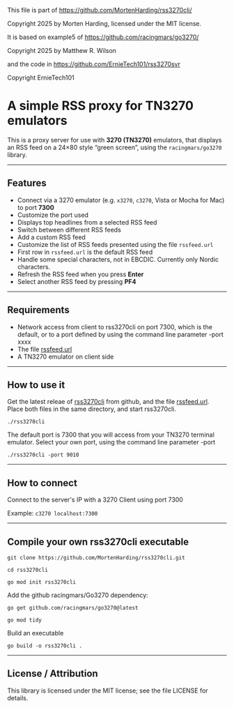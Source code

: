This file is part of https://github.com/MortenHarding/rss3270cli/

Copyright 2025 by Morten Harding, licensed under the MIT license.

It is based on example5 of https://github.com/racingmars/go3270/

Copyright 2025 by Matthew R. Wilson

and the code in https://github.com/ErnieTech101/rss3270svr

Copyright ErnieTech101

# A simple RSS proxy for TN3270 emulators

This is a proxy server for use with **3270 (TN3270)** emulators, that displays an RSS feed on a 24×80 style “green screen”, using the `racingmars/go3270` library.

---
## Features

- Connect via a 3270 emulator (e.g. `x3270`, `c3270`, Vista or Mocha for Mac) to port **7300**  
- Customize the port used
- Displays top headlines from a selected RSS feed  
- Switch between different RSS feeds
- Add a custom RSS feed
- Customize the list of RSS feeds presented using the file `rssfeed.url`
- First row in `rssfeed.url` is the default RSS feed
- Handle some special characters, not in EBCDIC. Currently only Nordic characters.
- Refresh the RSS feed when you press **Enter**
- Select another RSS feed by pressing **PF4**   

---
## Requirements

- Network access from client to rss3270cli on port 7300, which is the default, or to a port defined by using the command line parameter -port xxxx
- The file [rssfeed.url](https://github.com/MortenHarding/rss3270cli/blob/main/rssfeed.url)
- A TN3270 emulator on client side

---
## How to use it

Get the latest releae of [rss3270cli](https://github.com/MortenHarding/rss3270cli/releases) from github, and the file [rssfeed.url](https://github.com/MortenHarding/rss3270cli/blob/main/rssfeed.url). Place both files in the same directory, and start rss3270cli.

 `./rss3270cli`

The default port is 7300 that you will access from your TN3270 terminal emulator.
Select your own port, using the command line parameter -port

 `./rss3270cli -port 9010`

---
## How to connect

Connect to the server's IP with a 3270 Client using port 7300

Example: `c3270 localhost:7300`

---
## Compile your own rss3270cli executable

 `git clone https://github.com/MortenHarding/rss3270cli.git`

 `cd rss3270cli`
 
 `go mod init rss3270cli`

Add the github racingmars/Go3270 dependency:
   
 `go get github.com/racingmars/go3270@latest`
 
 `go mod tidy`

Build an executable

 `go build -o rss3270cli .`
 

---
## License / Attribution

This library is licensed under the MIT license; see the file LICENSE for details.
